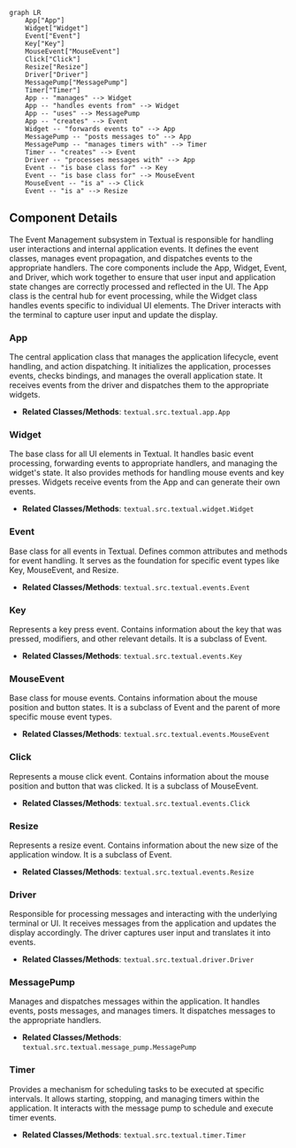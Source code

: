 ```mermaid
graph LR
    App["App"]
    Widget["Widget"]
    Event["Event"]
    Key["Key"]
    MouseEvent["MouseEvent"]
    Click["Click"]
    Resize["Resize"]
    Driver["Driver"]
    MessagePump["MessagePump"]
    Timer["Timer"]
    App -- "manages" --> Widget
    App -- "handles events from" --> Widget
    App -- "uses" --> MessagePump
    App -- "creates" --> Event
    Widget -- "forwards events to" --> App
    MessagePump -- "posts messages to" --> App
    MessagePump -- "manages timers with" --> Timer
    Timer -- "creates" --> Event
    Driver -- "processes messages with" --> App
    Event -- "is base class for" --> Key
    Event -- "is base class for" --> MouseEvent
    MouseEvent -- "is a" --> Click
    Event -- "is a" --> Resize
```

## Component Details

The Event Management subsystem in Textual is responsible for handling user interactions and internal application events. It defines the event classes, manages event propagation, and dispatches events to the appropriate handlers. The core components include the App, Widget, Event, and Driver, which work together to ensure that user input and application state changes are correctly processed and reflected in the UI. The App class is the central hub for event processing, while the Widget class handles events specific to individual UI elements. The Driver interacts with the terminal to capture user input and update the display.

### App
The central application class that manages the application lifecycle, event handling, and action dispatching. It initializes the application, processes events, checks bindings, and manages the overall application state. It receives events from the driver and dispatches them to the appropriate widgets.
- **Related Classes/Methods**: `textual.src.textual.app.App`

### Widget
The base class for all UI elements in Textual. It handles basic event processing, forwarding events to appropriate handlers, and managing the widget's state. It also provides methods for handling mouse events and key presses. Widgets receive events from the App and can generate their own events.
- **Related Classes/Methods**: `textual.src.textual.widget.Widget`

### Event
Base class for all events in Textual. Defines common attributes and methods for event handling. It serves as the foundation for specific event types like Key, MouseEvent, and Resize.
- **Related Classes/Methods**: `textual.src.textual.events.Event`

### Key
Represents a key press event. Contains information about the key that was pressed, modifiers, and other relevant details. It is a subclass of Event.
- **Related Classes/Methods**: `textual.src.textual.events.Key`

### MouseEvent
Base class for mouse events. Contains information about the mouse position and button states. It is a subclass of Event and the parent of more specific mouse event types.
- **Related Classes/Methods**: `textual.src.textual.events.MouseEvent`

### Click
Represents a mouse click event. Contains information about the mouse position and button that was clicked. It is a subclass of MouseEvent.
- **Related Classes/Methods**: `textual.src.textual.events.Click`

### Resize
Represents a resize event. Contains information about the new size of the application window. It is a subclass of Event.
- **Related Classes/Methods**: `textual.src.textual.events.Resize`

### Driver
Responsible for processing messages and interacting with the underlying terminal or UI. It receives messages from the application and updates the display accordingly. The driver captures user input and translates it into events.
- **Related Classes/Methods**: `textual.src.textual.driver.Driver`

### MessagePump
Manages and dispatches messages within the application. It handles events, posts messages, and manages timers. It dispatches messages to the appropriate handlers.
- **Related Classes/Methods**: `textual.src.textual.message_pump.MessagePump`

### Timer
Provides a mechanism for scheduling tasks to be executed at specific intervals. It allows starting, stopping, and managing timers within the application. It interacts with the message pump to schedule and execute timer events.
- **Related Classes/Methods**: `textual.src.textual.timer.Timer`
